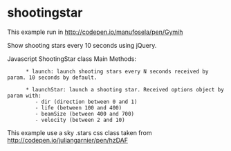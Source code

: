 shootingstar
============

This example run in http://codepen.io/manufosela/pen/Gymih


Show shooting stars every 10 seconds using jQuery.

Javascript ShootingStar class Main Methods:

          * launch: launch shooting stars every N seconds received by param. 10 seconds by default.
          
          * launchStar: launch a shooting star. Received options object by param with:
             - dir (direction between 0 and 1)
             - life (between 100 and 400)
             - beamSize (between 400 and 700)
             - velocity (between 2 and 10)


This example use a sky .stars css class taken from http://codepen.io/juliangarnier/pen/hzDAF
